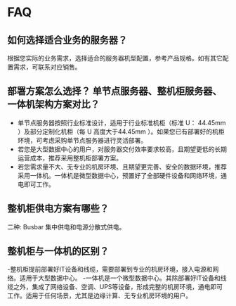 # **FAQ**
## **如何选择适合业务的服务器？**
 根据您实际的业务需求，选择适合的服务器机型配置，参考产品规格。如有其它配置需求，可联系对应销售。
 
## **部署方案怎么选择？ 单节点服务器、整机柜服务器、一体机架构方案对比？**
 - 单节点服务器按照行业标准设计，适用于行业标准机柜（标准 U： 44.45mm ）及部分定制化机柜（每 U 高度大于44.45mm ）。如果您已有部署好的机柜环境，可考虑采购单节点服务器进行灵活部署。
 - 若您是大型数据中心的用户，对服务器交付效率要求较高，且期望更低的长期运营成本，推荐采用整机柜部署方案。
 - 若您需求量不大、无专业的机房环境、且期望更完善、安全的数据环境，推荐采用一体机。一体机是微型数据中心，预置好了全部硬件设备和网络环境，通电即可工作。
 
## **整机柜供电方案有哪些？**
二种: Busbar 集中供电和电源分散式供电。

## **整机柜与一体机的区别？**
-整机柜提前部署好IT设备和线缆，需要部署到专业的机房环境，接入电源和网络。适用于大型数据中心。
-一体机是一个微型数据中心。其除部署好IT设备和线缆之外，集成了网络设备、空调、UPS等设备，形成完整的机房环境，通电即可工作。适用于任何场景，尤其是边缘计算、无专业机房环境的用户。
